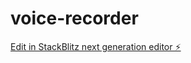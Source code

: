 # voice-recorder

[Edit in StackBlitz next generation editor ⚡️](https://stackblitz.com/~/github.com/caleb1248/voice-recorder)